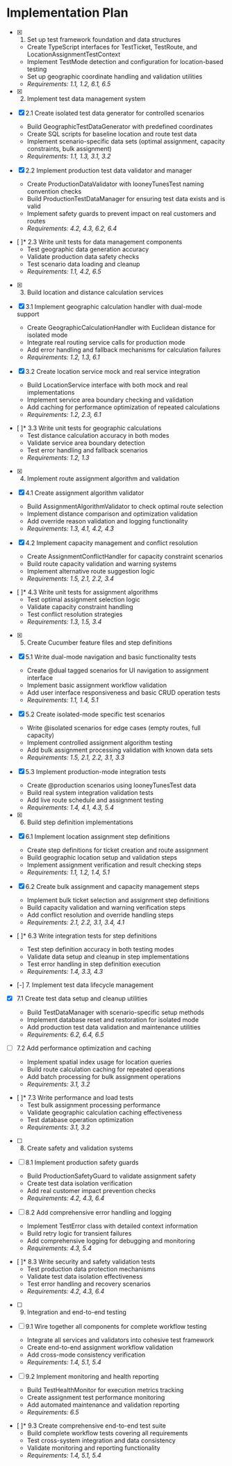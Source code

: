 # Implementation Plan

- [x] 1. Set up test framework foundation and data structures





  - Create TypeScript interfaces for TestTicket, TestRoute, and LocationAssignmentTestContext
  - Implement TestMode detection and configuration for location-based testing
  - Set up geographic coordinate handling and validation utilities
  - _Requirements: 1.1, 1.2, 6.1, 6.5_

- [x] 2. Implement test data management system





- [x] 2.1 Create isolated test data generator for controlled scenarios


  - Build GeographicTestDataGenerator with predefined coordinates
  - Create SQL scripts for baseline location and route test data
  - Implement scenario-specific data sets (optimal assignment, capacity constraints, bulk assignment)
  - _Requirements: 1.1, 1.3, 3.1, 3.2_

- [x] 2.2 Implement production test data validator and manager


  - Create ProductionDataValidator with looneyTunesTest naming convention checks
  - Build ProductionTestDataManager for ensuring test data exists and is valid
  - Implement safety guards to prevent impact on real customers and routes
  - _Requirements: 4.2, 4.3, 6.2, 6.4_

- [ ]* 2.3 Write unit tests for data management components
  - Test geographic data generation accuracy
  - Validate production data safety checks
  - Test scenario data loading and cleanup
  - _Requirements: 1.1, 4.2, 6.5_

- [x] 3. Build location and distance calculation services





- [x] 3.1 Implement geographic calculation handler with dual-mode support


  - Create GeographicCalculationHandler with Euclidean distance for isolated mode
  - Integrate real routing service calls for production mode
  - Add error handling and fallback mechanisms for calculation failures
  - _Requirements: 1.2, 1.3, 6.1_

- [x] 3.2 Create location service mock and real service integration


  - Build LocationService interface with both mock and real implementations
  - Implement service area boundary checking and validation
  - Add caching for performance optimization of repeated calculations
  - _Requirements: 1.2, 2.3, 6.1_

- [ ]* 3.3 Write unit tests for geographic calculations
  - Test distance calculation accuracy in both modes
  - Validate service area boundary detection
  - Test error handling and fallback scenarios
  - _Requirements: 1.2, 1.3_

- [x] 4. Implement route assignment algorithm and validation





- [x] 4.1 Create assignment algorithm validator


  - Build AssignmentAlgorithmValidator to check optimal route selection
  - Implement distance comparison and optimization validation
  - Add override reason validation and logging functionality
  - _Requirements: 1.3, 4.1, 4.2, 4.3_

- [x] 4.2 Implement capacity management and conflict resolution


  - Create AssignmentConflictHandler for capacity constraint scenarios
  - Build route capacity validation and warning systems
  - Implement alternative route suggestion logic
  - _Requirements: 1.5, 2.1, 2.2, 3.4_

- [ ]* 4.3 Write unit tests for assignment algorithms
  - Test optimal assignment selection logic
  - Validate capacity constraint handling
  - Test conflict resolution strategies
  - _Requirements: 1.3, 1.5, 3.4_

- [x] 5. Create Cucumber feature files and step definitions





- [x] 5.1 Write dual-mode navigation and basic functionality tests


  - Create @dual tagged scenarios for UI navigation to assignment interface
  - Implement basic assignment workflow validation
  - Add user interface responsiveness and basic CRUD operation tests
  - _Requirements: 1.1, 1.4, 5.1_

- [x] 5.2 Create isolated-mode specific test scenarios


  - Write @isolated scenarios for edge cases (empty routes, full capacity)
  - Implement controlled assignment algorithm testing
  - Add bulk assignment processing validation with known data sets
  - _Requirements: 1.5, 2.1, 2.2, 3.1, 3.3_

- [x] 5.3 Implement production-mode integration tests


  - Create @production scenarios using looneyTunesTest data
  - Build real system integration validation tests
  - Add live route schedule and assignment testing
  - _Requirements: 1.4, 4.1, 4.3, 5.4_

- [x] 6. Build step definition implementations





- [x] 6.1 Implement location assignment step definitions


  - Create step definitions for ticket creation and route assignment
  - Build geographic location setup and validation steps
  - Implement assignment verification and result checking steps
  - _Requirements: 1.1, 1.2, 1.4, 5.1_

- [x] 6.2 Create bulk assignment and capacity management steps


  - Implement bulk ticket selection and assignment step definitions
  - Build capacity validation and warning verification steps
  - Add conflict resolution and override handling steps
  - _Requirements: 2.1, 2.2, 3.1, 3.4, 4.1_

- [ ]* 6.3 Write integration tests for step definitions
  - Test step definition accuracy in both testing modes
  - Validate data setup and cleanup in step implementations
  - Test error handling in step definition execution
  - _Requirements: 1.4, 3.3, 4.3_

- [-] 7. Implement test data lifecycle management





- [x] 7.1 Create test data setup and cleanup utilities








  - Build TestDataManager with scenario-specific setup methods
  - Implement database reset and restoration for isolated mode
  - Add production test data validation and maintenance utilities
  - _Requirements: 6.2, 6.4, 6.5_

- [ ] 7.2 Add performance optimization and caching
  - Implement spatial index usage for location queries
  - Build route calculation caching for repeated operations
  - Add batch processing for bulk assignment operations
  - _Requirements: 3.1, 3.2_

- [ ]* 7.3 Write performance and load tests
  - Test bulk assignment processing performance
  - Validate geographic calculation caching effectiveness
  - Test database operation optimization
  - _Requirements: 3.1, 3.2_

- [ ] 8. Create safety and validation systems
- [ ] 8.1 Implement production safety guards
  - Build ProductionSafetyGuard to validate assignment safety
  - Create test data isolation verification
  - Add real customer impact prevention checks
  - _Requirements: 4.2, 4.3, 6.4_

- [ ] 8.2 Add comprehensive error handling and logging
  - Implement TestError class with detailed context information
  - Build retry logic for transient failures
  - Add comprehensive logging for debugging and monitoring
  - _Requirements: 4.3, 5.4_

- [ ]* 8.3 Write security and safety validation tests
  - Test production data protection mechanisms
  - Validate test data isolation effectiveness
  - Test error handling and recovery scenarios
  - _Requirements: 4.2, 4.3, 6.4_

- [ ] 9. Integration and end-to-end testing
- [ ] 9.1 Wire together all components for complete workflow testing
  - Integrate all services and validators into cohesive test framework
  - Create end-to-end assignment workflow validation
  - Add cross-mode consistency verification
  - _Requirements: 1.4, 5.1, 5.4_

- [ ] 9.2 Implement monitoring and health reporting
  - Build TestHealthMonitor for execution metrics tracking
  - Create assignment test performance monitoring
  - Add automated maintenance and validation reporting
  - _Requirements: 6.5_

- [ ]* 9.3 Create comprehensive end-to-end test suite
  - Build complete workflow tests covering all requirements
  - Test cross-system integration and data consistency
  - Validate monitoring and reporting functionality
  - _Requirements: 1.4, 5.1, 5.4_